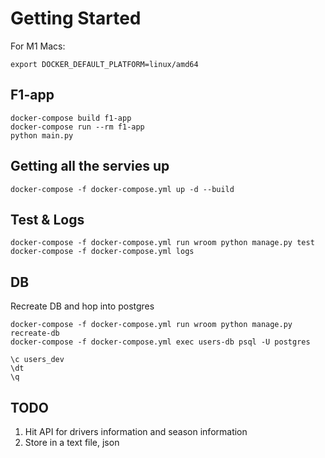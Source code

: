 
# Getting Started

For M1 Macs:
```shell
export DOCKER_DEFAULT_PLATFORM=linux/amd64
```

## F1-app
```
docker-compose build f1-app
docker-compose run --rm f1-app
python main.py
```

## Getting all the servies up

```
docker-compose -f docker-compose.yml up -d --build
```


## Test & Logs
```
docker-compose -f docker-compose.yml run wroom python manage.py test
docker-compose -f docker-compose.yml logs
```

## DB

Recreate DB and hop into postgres
```shell
docker-compose -f docker-compose.yml run wroom python manage.py recreate-db
docker-compose -f docker-compose.yml exec users-db psql -U postgres
```

```postgresql
\c users_dev
\dt
\q
```

## TODO
1. Hit API for drivers information and season information
2. Store in a text file, json